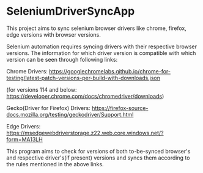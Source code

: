 # SeleniumDriverSyncApp

This project aims to sync selenium browser drivers like chrome, firefox, edge versions with browser versions.

Selenium automation requires syncing drivers with their respective browser versions. The information for which driver version is compatible with which version can be seen through following links:

Chrome Drivers: https://googlechromelabs.github.io/chrome-for-testing/latest-patch-versions-per-build-with-downloads.json

(for versions 114 and below: https://developer.chrome.com/docs/chromedriver/downloads)

Gecko(Driver for Firefox) Drivers: https://firefox-source-docs.mozilla.org/testing/geckodriver/Support.html

Edge Drivers: https://msedgewebdriverstorage.z22.web.core.windows.net/?form=MA13LH

This program aims to check for versions of both to-be-synced browser's and respective driver's(if present) versions and syncs them according to the rules mentioned in the above links.
